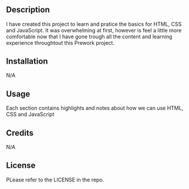 # <Prework Study Guide>

## Description

I have created this project to learn and pratice the basics for HTML, CSS and JavaScript. It was overwhelming at first, however is feel a little more comfortable now that I have gone trough all the content and learning experience throughtout this Prework project.

## Installation

N/A

## Usage

Each section contains highlights and notes about how we can use HTML, CSS and JavaScript

## Credits

N/A

## License

PLease refer to the LICENSE in the repo.